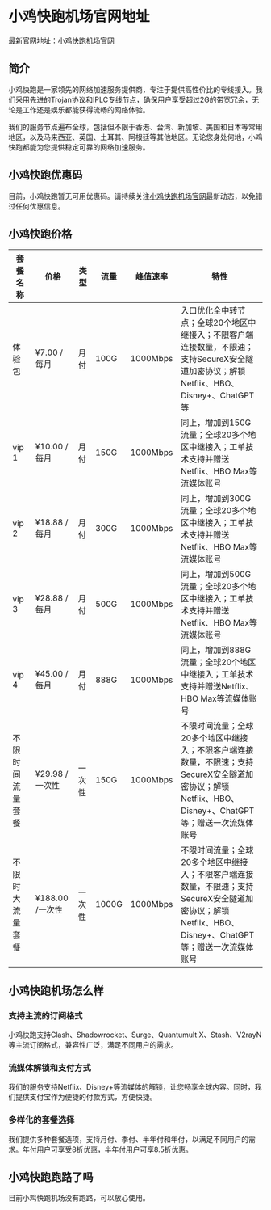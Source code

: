 
# 小鸡快跑机场官网地址

最新官网地址：[小鸡快跑机场官网](https://cc01.xiaojikp.pro/#/register?code=wway71uL)


## 简介

小鸡快跑是一家领先的网络加速服务提供商，专注于提供高性价比的专线接入。我们采用先进的Trojan协议和IPLC专线节点，确保用户享受超过2G的带宽冗余，无论是工作还是娱乐都能获得流畅的网络体验。

我们的服务节点遍布全球，包括但不限于香港、台湾、新加坡、美国和日本等常用地区，以及马来西亚、英国、土耳其、阿根廷等其他地区。无论您身处何地，小鸡快跑都能为您提供稳定可靠的网络加速服务。




## 小鸡快跑优惠码

目前，小鸡快跑暂无可用优惠码。请持续关注[小鸡快跑机场官网](https://cc01.xiaojikp.pro/#/register?code=wway71uL)最新动态，以免错过任何优惠信息。


## 小鸡快跑价格

| 套餐名称 | 价格 | 类型 | 流量 | 峰值速率 | 特性 |
| --- | --- | --- | --- | --- | --- |
| 体验包 | ¥7.00 /每月 | 月付 | 100G | 1000Mbps | 入口优化全中转节点；全球20个地区中继接入；不限客户端连接数量，不限速；支持SecureX安全隧道加密协议；解锁Netflix、HBO、Disney+、ChatGPT等 |
| vip 1 | ¥10.00 /每月 | 月付 | 150G | 1000Mbps | 同上，增加到150G流量；全球20多个地区中继接入；工单技术支持并赠送Netflix、HBO Max等流媒体账号 |
| vip 2 | ¥18.88 /每月 | 月付 | 300G | 1000Mbps | 同上，增加到300G流量；全球20多个地区中继接入；工单技术支持并赠送Netflix、HBO Max等流媒体账号 |
| vip 3 | ¥28.88 /每月 | 月付 | 500G | 1000Mbps | 同上，增加到500G流量；全球20多个地区中继接入；工单技术支持并赠送Netflix、HBO Max等流媒体账号 |
| vip 4 | ¥45.00 /每月 | 月付 | 888G | 1000Mbps | 同上，增加到888G流量；全球20个地区中继接入；工单技术支持并赠送Netflix、HBO Max等流媒体账号 |
| 不限时间流量套餐 | ¥29.98 /一次性 | 一次性 | 150G | 1000Mbps | 不限时间流量；全球20多个地区中继接入；不限客户端连接数量，不限速；支持SecureX安全隧道加密协议；解锁Netflix、HBO、Disney+、ChatGPT等；赠送一次流媒体账号 |
| 不限时大流量套餐 | ¥188.00 /一次性 | 一次性 | 1000G | 1000Mbps | 不限时间流量；全球20多个地区中继接入；不限客户端连接数量，不限速；支持SecureX安全隧道加密协议；解锁Netflix、HBO、Disney+、ChatGPT等；赠送一次流媒体账号 |

## 小鸡快跑机场怎么样

### 支持主流的订阅格式

小鸡快跑支持Clash、Shadowrocket、Surge、Quantumult X、Stash、V2rayN等主流订阅格式，兼容性广泛，满足不同用户的需求。

### 流媒体解锁和支付方式

我们的服务支持Netflix、Disney+等流媒体的解锁，让您畅享全球内容。同时，我们提供支付宝作为便捷的付款方式，方便快捷。

### 多样化的套餐选择

我们提供多种套餐选项，支持月付、季付、半年付和年付，以满足不同用户的需求。年付用户可享受8折优惠，半年付用户可享8.5折优惠。


## 小鸡快跑跑路了吗

目前小鸡快跑机场没有跑路，可以放心使用。
